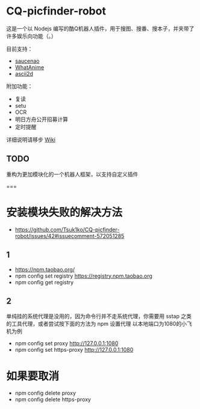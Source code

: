 # CQ-picfinder-robot

这是一个以 Nodejs 编写的酷Q机器人插件，用于搜图、搜番、搜本子，并夹带了许多娱乐向功能（。）

目前支持：

- [saucenao](https://saucenao.com)
- [WhatAnime](https://trace.moe)
- [ascii2d](https://ascii2d.net)

附加功能：

- 复读
- setu
- OCR
- 明日方舟公开招募计算
- 定时提醒

详细说明请移步 [Wiki](../../wiki)

## TODO

重构为更加模块化的一个机器人框架，以支持自定义插件

===
# 安装模块失败的解决方法
* https://github.com/Tsuk1ko/CQ-picfinder-robot/issues/42#issuecomment-572051285
## 1
* https://npm.taobao.org/
* npm config set registry https://registry.npm.taobao.org
* npm config get registry
## 2
单纯挂的系统代理是没用的，因为命令行并不走系统代理，你需要用 sstap 之类的工具代理，或者尝试按下面的方法为 npm 设置代理
以本地端口为1080的小飞机为例
* npm config set proxy http://127.0.0.1:1080
* npm config set https-proxy http://127.0.0.1:1080
# 如果要取消
* npm config delete proxy
* npm config delete https-proxy

